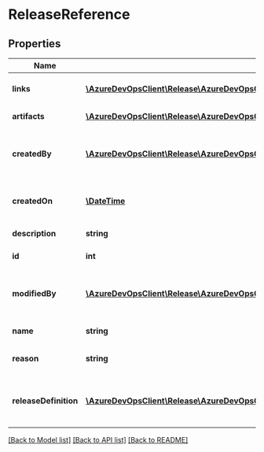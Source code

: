 # ReleaseReference

## Properties
Name | Type | Description | Notes
------------ | ------------- | ------------- | -------------
**links** | [**\AzureDevOpsClient\Release\AzureDevOpsClient\Release\Model\ReferenceLinks**](ReferenceLinks.md) | Gets links to access the release. | [optional] 
**artifacts** | [**\AzureDevOpsClient\Release\AzureDevOpsClient\Release\Model\Artifact[]**](Artifact.md) | Gets list of artifacts. | [optional] 
**createdBy** | [**\AzureDevOpsClient\Release\AzureDevOpsClient\Release\Model\IdentityRef**](IdentityRef.md) | Gets the identity who created release. | [optional] 
**createdOn** | [**\DateTime**](\DateTime.md) | Gets date on when this release created. | [optional] 
**description** | **string** | Gets description. | [optional] 
**id** | **int** | ID of the Release. | [optional] 
**modifiedBy** | [**\AzureDevOpsClient\Release\AzureDevOpsClient\Release\Model\IdentityRef**](IdentityRef.md) | Gets the identity who modified release. | [optional] 
**name** | **string** | Gets name of release. | [optional] 
**reason** | **string** | Gets reason for release. | [optional] 
**releaseDefinition** | [**\AzureDevOpsClient\Release\AzureDevOpsClient\Release\Model\ReleaseDefinitionShallowReference**](ReleaseDefinitionShallowReference.md) | Gets release definition shallow reference. | [optional] 

[[Back to Model list]](../README.md#documentation-for-models) [[Back to API list]](../README.md#documentation-for-api-endpoints) [[Back to README]](../README.md)


